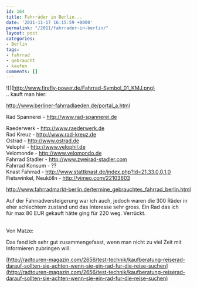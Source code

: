 ```yaml
---
id: 164
title: Fahrräder in Berlin...
date: '2011-11-17 16:15:59 +0000'
permalink: "/2011/fahrrader-in-berlin/"
layout: post
categories:
- Berlin
tags:
- fahrrad
- gebraucht
- kaufen
comments: []
---
```

![](<http://www.firefly-power.de/Fahrrad-Symbol_01_KMJ.png)>  
.. kauft man hier:

<http://www.berliner-fahrradlaeden.de/portal_a.html>

Rad Spannerei - <http://www.rad-spannerei.de>

Raederwerk - <http://www.raederwerk.de>  
Rad Kreuz - <http://www.rad-kreuz.de>  
Ostrad - <http://www.ostrad.de>  
Velophil - <http://www.velophil.de>  
Velomonde - <http://www.velomondo.de>  
Fahrrad Stadler - <http://www.zweirad-stadler.com>  
Fahrrad Konsum - ??  
Knast Fahrrad - <http://www.stattknast.de/index.php?id=21,33,0,0,1,0>  
Fietswinkel, Neukölln - <http://vimeo.com/22103603>

<http://www.fahrradmarkt-berlin.de/termine_gebrauchtes_fahrrad_berlin.html>

Auf der Fahrradversteigerung war ich auch, jedoch waren die 300 Räder in eher schlechtem zustand und das Interesse sehr gross. Ein Rad das ich  
für max 80 EUR gekauft hätte ging für 220 weg. Verrückt.  
&nbsp;

Von Matze:

Das fand ich sehr gut zusammengefasst, wenn man nicht zu viel Zeit mit Informieren zubringen will:

[<http://radtouren-magazin.com/2656/test-technik/kaufberatung-reiserad-darauf-sollten-sie-achten-wenn-sie-ein-rad-fur-die-reise-suchen](http://radtouren-magazin.com/2656/test-technik/kaufberatung-reiserad-darauf-sollten-sie-achten-wenn-sie-ein-rad-fur-die-reise-suchen)>